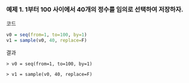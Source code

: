 ### 예제 1. 1부터 100 사이에서 40개의 정수를 임의로 선택하여 저장하자.

코드
```R
v0 = seq(from=1, to=100, by=1)
v1 = sample(v0, 40, replace=F)
```

결과
```
> v0 = seq(from=1, to=100, by=1)

> v1 = sample(v0, 40, replace=F)
```
```
```